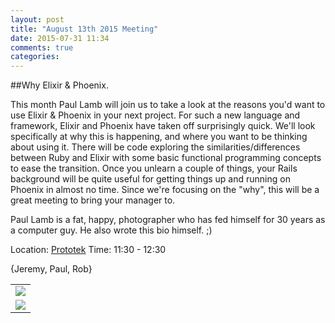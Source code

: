 ```yaml
---
layout: post
title: "August 13th 2015 Meeting"
date: 2015-07-31 11:34
comments: true
categories: 
---
```


##Why Elixir & Phoenix.

This month Paul Lamb will join us to take a look at the reasons you'd want to use Elixir & Phoenix in your next project. For such a new language and framework, Elixir and Phoenix have taken off surprisingly quick. We'll look specifically at why this is happening, and where you want to be thinking about using it. There will be code exploring the similarities/differences between Ruby and Elixir with some basic functional programming concepts to ease the transition. Once you unlearn a couple of things, your Rails background will be quite useful for getting things up and running on Phoenix in almost no time. Since we're focusing on the "why", this will be a great meeting to bring your manager to.

Paul Lamb is a fat, happy, photographer who has fed himself for 30 years as a computer guy. He also wrote this bio himself. ;)

Location: [Prototek][prototek]
Time: 11:30 - 12:30

{Jeremy, Paul, Rob}

<table width="550" cellspacing="0" cellpadding="0">
<tr><td colspan="2"><img src="{{ root_url }}/images/sponsors/sponsor-bar.jpg" /></td></tr>
<tr><td><a href="http://www.roberthalf.com/technology/"><img src="{{ root_url }}/images/sponsors/half.jpg" /></a></td>
</tr>
</table>


[prototek]: http://prototekokc.com/
